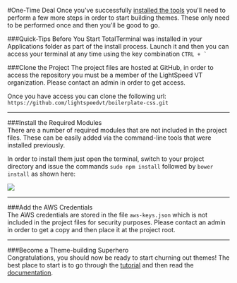 #One-Time Deal
Once you've successfully [installed the tools](boilerplate/install) you'll need to perform a few more steps in order to start building themes. These only need to be performed once and then you'll be good to go.

###Quick-Tips Before You Start
TotalTerminal was installed in your Applications folder as part of the install process. Launch it and then you can access your terminal at any time using the key combination ``CTRL + ` ``

###Clone the Project
The project files are hosted at GitHub, in order to access the repository you must be a member of the LightSpeed VT organization. Please contact an admin in order to get access.

Once you have access you can clone the following url:  
`https://github.com/lightspeedvt/boilerplate-css.git`

***

###Install the Required Modules  
There are a number of required modules that are not included in the project files. These can be easily added via the command-line tools that were installed previously.

In order to install them just open the terminal, switch to your project directory and issue the commands `sudo npm install` followed by `bower install` as shown here:

<img src="../img/cmd-setup.gif"/>

***

###Add the AWS Credentials  
The AWS credentials are stored in the file `aws-keys.json` which is not included in the project files for security purposes. Please contact an admin in order to get a copy and then place it at the project root.

***

###Become a Theme-building Superhero  
Congratulations, you should now be ready to start churning out themes! The best place to start is to go through the [tutorial](boilerplate/tutorial) and then read the [documentation](boilerplate/docs).
